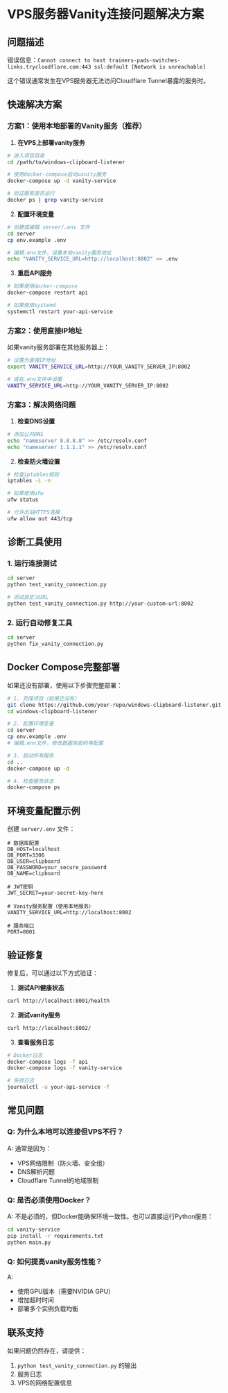 # VPS服务器Vanity连接问题解决方案

## 问题描述
错误信息：`Cannot connect to host trainers-pads-switches-links.trycloudflare.com:443 ssl:default [Network is unreachable]`

这个错误通常发生在VPS服务器无法访问Cloudflare Tunnel暴露的服务时。

## 快速解决方案

### 方案1：使用本地部署的Vanity服务（推荐）

1. **在VPS上部署vanity服务**
```bash
# 进入项目目录
cd /path/to/windows-clipboard-listener

# 使用docker-compose启动vanity服务
docker-compose up -d vanity-service

# 验证服务是否运行
docker ps | grep vanity-service
```

2. **配置环境变量**
```bash
# 创建或编辑 server/.env 文件
cd server
cp env.example .env

# 编辑.env文件，设置本地vanity服务地址
echo "VANITY_SERVICE_URL=http://localhost:8002" >> .env
```

3. **重启API服务**
```bash
# 如果使用docker-compose
docker-compose restart api

# 如果使用systemd
systemctl restart your-api-service
```

### 方案2：使用直接IP地址

如果vanity服务部署在其他服务器上：

```bash
# 设置为直接IP地址
export VANITY_SERVICE_URL=http://YOUR_VANITY_SERVER_IP:8002

# 或在.env文件中设置
VANITY_SERVICE_URL=http://YOUR_VANITY_SERVER_IP:8002
```

### 方案3：解决网络问题

1. **检查DNS设置**
```bash
# 添加公共DNS
echo "nameserver 8.8.8.8" >> /etc/resolv.conf
echo "nameserver 1.1.1.1" >> /etc/resolv.conf
```

2. **检查防火墙设置**
```bash
# 检查iptables规则
iptables -L -n

# 如果使用ufw
ufw status

# 允许出站HTTPS连接
ufw allow out 443/tcp
```

## 诊断工具使用

### 1. 运行连接测试
```bash
cd server
python test_vanity_connection.py

# 测试自定义URL
python test_vanity_connection.py http://your-custom-url:8002
```

### 2. 运行自动修复工具
```bash
cd server
python fix_vanity_connection.py
```

## Docker Compose完整部署

如果还没有部署，使用以下步骤完整部署：

```bash
# 1. 克隆项目（如果还没有）
git clone https://github.com/your-repo/windows-clipboard-listener.git
cd windows-clipboard-listener

# 2. 配置环境变量
cd server
cp env.example .env
# 编辑.env文件，修改数据库密码等配置

# 3. 启动所有服务
cd ..
docker-compose up -d

# 4. 检查服务状态
docker-compose ps
```

## 环境变量配置示例

创建 `server/.env` 文件：

```env
# 数据库配置
DB_HOST=localhost
DB_PORT=3306
DB_USER=clipboard
DB_PASSWORD=your_secure_password
DB_NAME=clipboard

# JWT密钥
JWT_SECRET=your-secret-key-here

# Vanity服务配置（使用本地服务）
VANITY_SERVICE_URL=http://localhost:8002

# 服务端口
PORT=8001
```

## 验证修复

修复后，可以通过以下方式验证：

1. **测试API健康状态**
```bash
curl http://localhost:8001/health
```

2. **测试vanity服务**
```bash
curl http://localhost:8002/
```

3. **查看服务日志**
```bash
# Docker日志
docker-compose logs -f api
docker-compose logs -f vanity-service

# 系统日志
journalctl -u your-api-service -f
```

## 常见问题

### Q: 为什么本地可以连接但VPS不行？
A: 通常是因为：
- VPS网络限制（防火墙、安全组）
- DNS解析问题
- Cloudflare Tunnel的地域限制

### Q: 是否必须使用Docker？
A: 不是必须的，但Docker能确保环境一致性。也可以直接运行Python服务：
```bash
cd vanity-service
pip install -r requirements.txt
python main.py
```

### Q: 如何提高vanity服务性能？
A: 
- 使用GPU版本（需要NVIDIA GPU）
- 增加超时时间
- 部署多个实例负载均衡

## 联系支持

如果问题仍然存在，请提供：
1. `python test_vanity_connection.py` 的输出
2. 服务日志
3. VPS的网络配置信息
